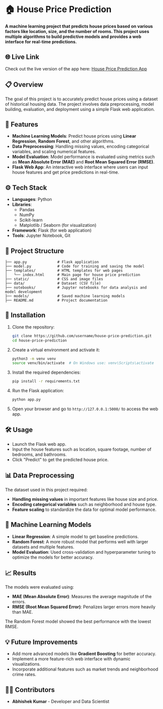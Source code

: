 # 🏠 House Price Prediction

**A machine learning project that predicts house prices based on various factors like location, size, and the number of rooms. This project uses multiple algorithms to build predictive models and provides a web interface for real-time predictions.**

## 🌐 Live Link
Check out the live version of the app here: [House Price Prediction App](https://house-price-prediction-d8ky.onrender.com/)

## 📋 Overview

The goal of this project is to accurately predict house prices using a dataset of historical housing data. The project involves data preprocessing, model building, evaluation, and deployment using a simple Flask web application.

## 🚀 Features
- **Machine Learning Models**: Predict house prices using **Linear Regression**, **Random Forest**, and other algorithms.
- **Data Preprocessing**: Handling missing values, encoding categorical variables, and scaling numerical features.
- **Model Evaluation**: Model performance is evaluated using metrics such as **Mean Absolute Error (MAE)** and **Root Mean Squared Error (RMSE)**.
- **Flask Web App**: An interactive web interface where users can input house features and get price predictions in real-time.

## ⚙️ Tech Stack
- **Languages**: Python
- **Libraries**: 
  - Pandas
  - NumPy
  - Scikit-learn
  - Matplotlib / Seaborn (for visualization)
- **Framework**: Flask (for web application)
- **Tools**: Jupyter Notebook, Git

## 📂 Project Structure
```
├── app.py              # Flask application
├── model.py            # Code for training and saving the model
├── templates/          # HTML templates for web pages
│   └── index.html      # Main page for house price prediction
├── static/             # CSS and image files
├── data/               # Dataset (CSV file)
├── notebooks/          # Jupyter notebooks for data analysis and model development
├── models/             # Saved machine learning models
├── README.md           # Project documentation
```

## 🔧 Installation

1. Clone the repository:
   ```bash
   git clone https://github.com/username/house-price-prediction.git
   cd house-price-prediction
   ```

2. Create a virtual environment and activate it:
   ```bash
   python3 -m venv venv
   source venv/bin/activate  # On Windows use: venv\Scripts\activate
   ```

3. Install the required dependencies:
   ```bash
   pip install -r requirements.txt
   ```

4. Run the Flask application:
   ```bash
   python app.py
   ```

5. Open your browser and go to `http://127.0.0.1:5000/` to access the web app.

## 🛠️ Usage
- Launch the Flask web app.
- Input the house features such as location, square footage, number of bedrooms, and bathrooms.
- Click "Predict" to get the predicted house price.

## 📊 Data Preprocessing
The dataset used in this project required:
- **Handling missing values** in important features like house size and price.
- **Encoding categorical variables** such as neighborhood and house type.
- **Feature scaling** to standardize the data for optimal model performance.

## 🧠 Machine Learning Models
- **Linear Regression**: A simple model to get baseline predictions.
- **Random Forest**: A more robust model that performs well with larger datasets and multiple features.
- **Model Evaluation**: Used cross-validation and hyperparameter tuning to optimize the models for better accuracy.

## 📈 Results
The models were evaluated using:
- **MAE (Mean Absolute Error)**: Measures the average magnitude of the errors.
- **RMSE (Root Mean Squared Error)**: Penalizes larger errors more heavily than MAE.

The Random Forest model showed the best performance with the lowest RMSE.

## 💡 Future Improvements
- Add more advanced models like **Gradient Boosting** for better accuracy.
- Implement a more feature-rich web interface with dynamic visualizations.
- Incorporate additional features such as market trends and neighborhood crime rates.

## 👨‍💻 Contributors
- **Abhishek Kumar** - Developer and Data Scientist
